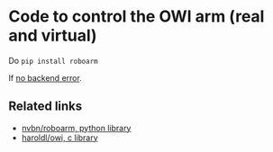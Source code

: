 # Code to control the OWI arm (real and virtual)

Do `pip install roboarm`

If [no backend error](http://stackoverflow.com/questions/13773132/pyusb-on-windows-no-backend-available).

## Related links
- [nvbn/roboarm, python library](https://github.com/nvbn/roboarm)
- [haroldl/owi, c library](https://github.com/haroldl/owi)
